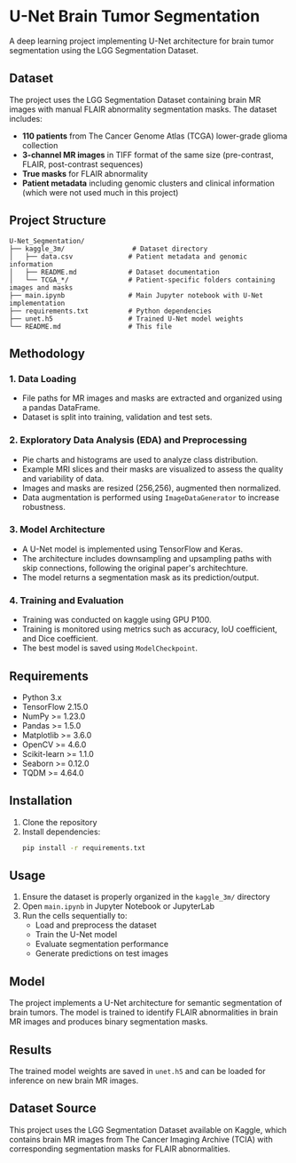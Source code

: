 # U-Net Brain Tumor Segmentation

A deep learning project implementing U-Net architecture for brain tumor segmentation using the LGG Segmentation Dataset.

## Dataset

The project uses the LGG Segmentation Dataset containing brain MR images with manual FLAIR abnormality segmentation masks. The dataset includes:

- **110 patients** from The Cancer Genome Atlas (TCGA) lower-grade glioma collection
- **3-channel MR images** in TIFF format of the same size (pre-contrast, FLAIR, post-contrast sequences)
- **True masks** for FLAIR abnormality
- **Patient metadata** including genomic clusters and clinical information (which were not used much in this project)

## Project Structure

```
U-Net_Segmentation/
├── kaggle_3m/                 # Dataset directory
│   ├── data.csv              # Patient metadata and genomic information
│   ├── README.md             # Dataset documentation
│   └── TCGA_*/               # Patient-specific folders containing images and masks
├── main.ipynb                # Main Jupyter notebook with U-Net implementation
├── requirements.txt          # Python dependencies
├── unet.h5                   # Trained U-Net model weights
└── README.md                 # This file
```

## Methodology

### 1. Data Loading
- File paths for MR images and masks are extracted and organized using a pandas DataFrame.
- Dataset is split into training, validation and test sets.

### 2. Exploratory Data Analysis (EDA) and Preprocessing
- Pie charts and histograms are used to analyze class distribution.
- Example MRI slices and their masks are visualized to assess the quality and variability of data.
- Images and masks are resized (256,256), augmented then normalized.
- Data augmentation is performed using `ImageDataGenerator` to increase robustness.

### 3. Model Architecture
- A U-Net model is implemented using TensorFlow and Keras.
- The architecture includes downsampling and upsampling paths with skip connections, following the original paper's architechture.
- The model returns a segmentation mask as its prediction/output.

### 4. Training and Evaluation
- Training was conducted on kaggle using GPU P100.
- Training is monitored using metrics such as accuracy, IoU coefficient, and Dice coefficient.
- The best model is saved using `ModelCheckpoint`.

## Requirements

- Python 3.x
- TensorFlow 2.15.0
- NumPy >= 1.23.0
- Pandas >= 1.5.0
- Matplotlib >= 3.6.0
- OpenCV >= 4.6.0
- Scikit-learn >= 1.1.0
- Seaborn >= 0.12.0
- TQDM >= 4.64.0

## Installation

1. Clone the repository
2. Install dependencies:
   ```bash
   pip install -r requirements.txt
   ```

## Usage

1. Ensure the dataset is properly organized in the `kaggle_3m/` directory
2. Open `main.ipynb` in Jupyter Notebook or JupyterLab
3. Run the cells sequentially to:
   - Load and preprocess the dataset
   - Train the U-Net model
   - Evaluate segmentation performance
   - Generate predictions on test images

## Model

The project implements a U-Net architecture for semantic segmentation of brain tumors. The model is trained to identify FLAIR abnormalities in brain MR images and produces binary segmentation masks.

## Results

The trained model weights are saved in `unet.h5` and can be loaded for inference on new brain MR images.

## Dataset Source

This project uses the LGG Segmentation Dataset available on Kaggle, which contains brain MR images from The Cancer Imaging Archive (TCIA) with corresponding segmentation masks for FLAIR abnormalities. 